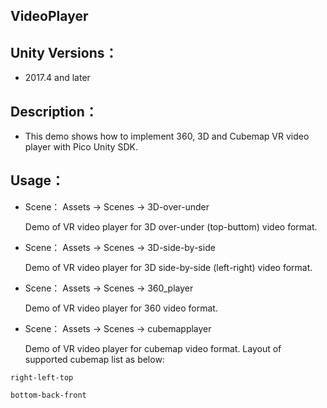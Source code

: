 ## VideoPlayer

## Unity Versions：

   - 2017.4 and later

## Description：

   - This demo shows how to implement 360, 3D and Cubemap VR video player with Pico Unity SDK.

## Usage：

   - Scene： Assets -> Scenes -> 3D-over-under 

      Demo of VR video player for 3D over-under (top-buttom) video format.
 
   - Scene： Assets -> Scenes -> 3D-side-by-side

      Demo of VR video player for 3D side-by-side (left-right) video format.
 
   - Scene： Assets -> Scenes -> 360_player 

     Demo of VR video player for 360 video format.
 
   - Scene： Assets -> Scenes -> cubemapplayer 

     Demo of VR video player for cubemap video format. Layout of supported cubemap list as below:
   
    right-left-top
  
    bottom-back-front
